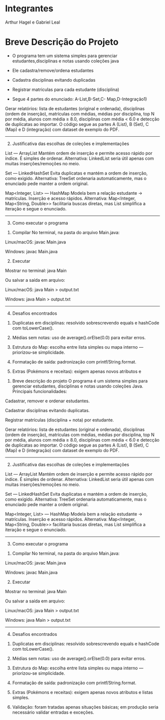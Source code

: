 # Integrantes
Arthur Hagel e Gabriel Leal
# Breve Descrição do Projeto
- O programa tem um sistema simples para gerenciar estudantes,disciplinas e notas usando coleções java
- Ele cadastra/remove/ordena estudantes
- Cadastra disciplinas evitando duplicadas
- Registrar matriculas para cada estudante (disciplina)

- Segue 4 partes do enunciado: A-List,B-Set,C- Map,D-Integração1)


Gerar relatórios: lista de estudantes (original e ordenada), disciplinas (ordem de inserção), matrículas com médias, médias por disciplina, top N por média, alunos com média ≥ 8.0, disciplinas com média < 6.0 e detecção de duplicatas ao importar.
O código segue as partes A (List), B (Set), C (Map) e D (integração) com dataset de exemplo do PDF.



---

2) Justificativa das escolhas de coleções e implementações

List<Estudante> — ArrayList<Estudante>
Mantém ordem de inserção e permite acesso rápido por índice. É simples de ordenar.
Alternativa: LinkedList seria útil apenas com muitas inserções/remoções no meio.

Set<Disciplina> — LinkedHashSet<Disciplina>
Evita duplicatas e mantém a ordem de inserção, como exigido.
Alternativa: TreeSet ordenaria automaticamente, mas o enunciado pede manter a ordem original.

Map<Integer, List<Matricula>> — HashMap
Modela bem a relação estudante → matrículas. Inserção e acesso rápidos.
Alternativa: Map<Integer, Map<String, Double>> facilitaria buscas diretas, mas List<Matricula> simplifica a iteração e segue o enunciado.



---

3) Como executar o programa

1. Compilar
No terminal, na pasta do arquivo Main.java:

Linux/macOS: javac Main.java

Windows: javac Main.java



2. Executar

Mostrar no terminal: java Main

Ou salvar a saída em arquivo:

Linux/macOS: java Main > output.txt

Windows: java Main > output.txt






---

4) Desafios encontrados

1. Duplicatas em disciplinas: resolvido sobrescrevendo equals e hashCode com toLowerCase().


2. Médias sem notas: uso de average().orElse(0.0) para evitar erros.


3. Estrutura do Map: escolha entre lista simples ou mapa interno — priorizou-se simplicidade.


4. Formatação de saída: padronização com printf/String.format.


5. Extras (Pokémons e receitas): exigem apenas novos atributos e 
1) Breve descrição do projeto
O programa é um sistema simples para gerenciar estudantes, disciplinas e notas usando coleções Java.
Principais funcionalidades:

Cadastrar, remover e ordenar estudantes.

Cadastrar disciplinas evitando duplicatas.

Registrar matrículas (disciplina + nota) por estudante.

Gerar relatórios: lista de estudantes (original e ordenada), disciplinas (ordem de inserção), matrículas com médias, médias por disciplina, top N por média, alunos com média ≥ 8.0, disciplinas com média < 6.0 e detecção de duplicatas ao importar.
O código segue as partes A (List), B (Set), C (Map) e D (integração) com dataset de exemplo do PDF.



---

2) Justificativa das escolhas de coleções e implementações

List<Estudante> — ArrayList<Estudante>
Mantém ordem de inserção e permite acesso rápido por índice. É simples de ordenar.
Alternativa: LinkedList seria útil apenas com muitas inserções/remoções no meio.

Set<Disciplina> — LinkedHashSet<Disciplina>
Evita duplicatas e mantém a ordem de inserção, como exigido.
Alternativa: TreeSet ordenaria automaticamente, mas o enunciado pede manter a ordem original.

Map<Integer, List<Matricula>> — HashMap
Modela bem a relação estudante → matrículas. Inserção e acesso rápidos.
Alternativa: Map<Integer, Map<String, Double>> facilitaria buscas diretas, mas List<Matricula> simplifica a iteração e segue o enunciado.



---

3) Como executar o programa

1. Compilar
No terminal, na pasta do arquivo Main.java:

Linux/macOS: javac Main.java

Windows: javac Main.java



2. Executar

Mostrar no terminal: java Main

Ou salvar a saída em arquivo:

Linux/macOS: java Main > output.txt

Windows: java Main > output.txt






---

4) Desafios encontrados

1. Duplicatas em disciplinas: resolvido sobrescrevendo equals e hashCode com toLowerCase().


2. Médias sem notas: uso de average().orElse(0.0) para evitar erros.


3. Estrutura do Map: escolha entre lista simples ou mapa interno — priorizou-se simplicidade.


4. Formatação de saída: padronização com printf/String.format.


5. Extras (Pokémons e receitas): exigem apenas novos atributos e listas simples.


6. Validação: foram tratadas apenas situações básicas; em produção seria necessário validar entradas e exceções.



